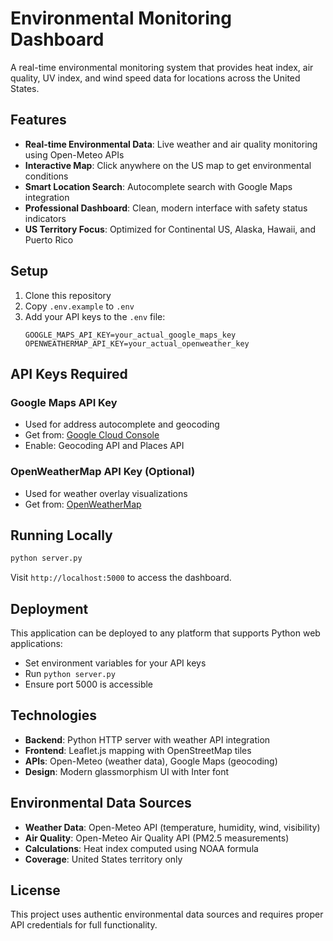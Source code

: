 # Environmental Monitoring Dashboard

A real-time environmental monitoring system that provides heat index, air quality, UV index, and wind speed data for locations across the United States.

## Features

- **Real-time Environmental Data**: Live weather and air quality monitoring using Open-Meteo APIs
- **Interactive Map**: Click anywhere on the US map to get environmental conditions
- **Smart Location Search**: Autocomplete search with Google Maps integration
- **Professional Dashboard**: Clean, modern interface with safety status indicators
- **US Territory Focus**: Optimized for Continental US, Alaska, Hawaii, and Puerto Rico

## Setup

1. Clone this repository
2. Copy `.env.example` to `.env`
3. Add your API keys to the `.env` file:
   ```
   GOOGLE_MAPS_API_KEY=your_actual_google_maps_key
   OPENWEATHERMAP_API_KEY=your_actual_openweather_key
   ```

## API Keys Required

### Google Maps API Key
- Used for address autocomplete and geocoding
- Get from: [Google Cloud Console](https://console.cloud.google.com/)
- Enable: Geocoding API and Places API

### OpenWeatherMap API Key (Optional)
- Used for weather overlay visualizations
- Get from: [OpenWeatherMap](https://openweathermap.org/api)

## Running Locally

```bash
python server.py
```

Visit `http://localhost:5000` to access the dashboard.

## Deployment

This application can be deployed to any platform that supports Python web applications:

- Set environment variables for your API keys
- Run `python server.py` 
- Ensure port 5000 is accessible

## Technologies

- **Backend**: Python HTTP server with weather API integration
- **Frontend**: Leaflet.js mapping with OpenStreetMap tiles
- **APIs**: Open-Meteo (weather data), Google Maps (geocoding)
- **Design**: Modern glassmorphism UI with Inter font

## Environmental Data Sources

- **Weather Data**: Open-Meteo API (temperature, humidity, wind, visibility)
- **Air Quality**: Open-Meteo Air Quality API (PM2.5 measurements)
- **Calculations**: Heat index computed using NOAA formula
- **Coverage**: United States territory only

## License

This project uses authentic environmental data sources and requires proper API credentials for full functionality.